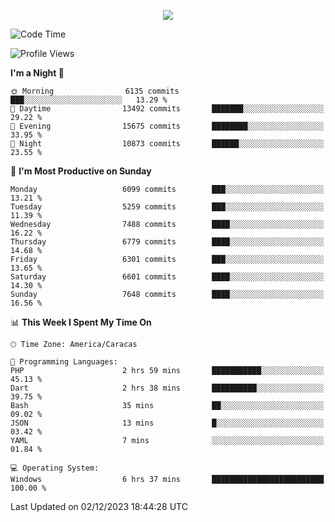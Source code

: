<p align="center">
  <a href="http://www.github.com/thevacs">
    <img src="https://github-readme-streak-stats.herokuapp.com/?user=thevacs&stroke=ffffff&background=1c1917&ring=0891b2&fire=0891b2&currStreakNum=ffffff&currStreakLabel=0891b2&sideNums=ffffff&sideLabels=ffffff&dates=ffffff&hide_border=true" />
  </a>
</p>

<!--START_SECTION:waka-->
![Code Time](http://img.shields.io/badge/Code%20Time-1%2C878%20hrs%2058%20mins-blue)

![Profile Views](http://img.shields.io/badge/Profile%20Views-26-blue)

**I'm a Night 🦉** 

```text
🌞 Morning                6135 commits        ███░░░░░░░░░░░░░░░░░░░░░░   13.29 % 
🌆 Daytime                13492 commits       ███████░░░░░░░░░░░░░░░░░░   29.22 % 
🌃 Evening                15675 commits       ████████░░░░░░░░░░░░░░░░░   33.95 % 
🌙 Night                  10873 commits       ██████░░░░░░░░░░░░░░░░░░░   23.55 % 
```
📅 **I'm Most Productive on Sunday** 

```text
Monday                   6099 commits        ███░░░░░░░░░░░░░░░░░░░░░░   13.21 % 
Tuesday                  5259 commits        ███░░░░░░░░░░░░░░░░░░░░░░   11.39 % 
Wednesday                7488 commits        ████░░░░░░░░░░░░░░░░░░░░░   16.22 % 
Thursday                 6779 commits        ████░░░░░░░░░░░░░░░░░░░░░   14.68 % 
Friday                   6301 commits        ███░░░░░░░░░░░░░░░░░░░░░░   13.65 % 
Saturday                 6601 commits        ████░░░░░░░░░░░░░░░░░░░░░   14.30 % 
Sunday                   7648 commits        ████░░░░░░░░░░░░░░░░░░░░░   16.56 % 
```


📊 **This Week I Spent My Time On** 

```text
🕑︎ Time Zone: America/Caracas

💬 Programming Languages: 
PHP                      2 hrs 59 mins       ███████████░░░░░░░░░░░░░░   45.13 % 
Dart                     2 hrs 38 mins       ██████████░░░░░░░░░░░░░░░   39.75 % 
Bash                     35 mins             ██░░░░░░░░░░░░░░░░░░░░░░░   09.02 % 
JSON                     13 mins             █░░░░░░░░░░░░░░░░░░░░░░░░   03.42 % 
YAML                     7 mins              ░░░░░░░░░░░░░░░░░░░░░░░░░   01.84 % 

💻 Operating System: 
Windows                  6 hrs 37 mins       █████████████████████████   100.00 % 
```


 Last Updated on 02/12/2023 18:44:28 UTC
<!--END_SECTION:waka-->
